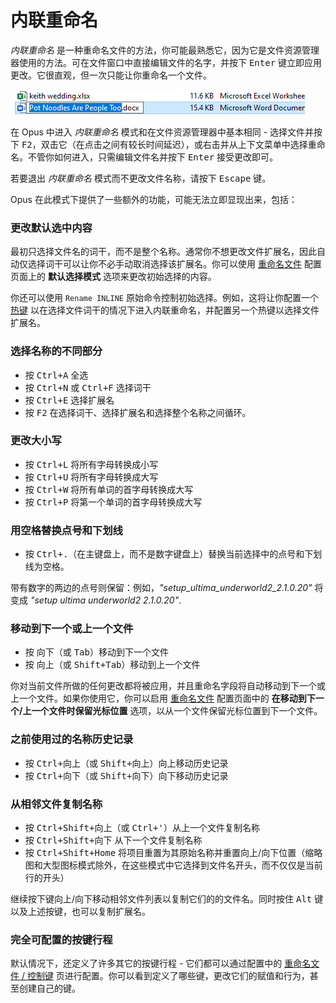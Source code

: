 # 内联重命名

*内联重命名* 是一种重命名文件的方法，你可能最熟悉它，因为它是文件资源管理器使用的方法。可在文件窗口中直接编辑文件的名字，并按下 <kbd>Enter</kbd> 键立即应用更改。它很直观，但一次只能让你重命名一个文件。

![](/Manual/images/media/13/inline_rename.png)

在 Opus 中进入 *内联重命名* 模式和在文件资源管理器中基本相同 - 选择文件并按下 <kbd>F2</kbd>，双击它（在点击之间有较长时间延迟），或右击并从上下文菜单中选择重命名。不管你如何进入，只需编辑文件名并按下 <kbd>Enter</kbd> 接受更改即可。

若要退出 *内联重命名* 模式而不更改文件名称，请按下 <kbd>Escape</kbd> 键。

Opus 在此模式下提供了一些额外的功能，可能无法立即显现出来，包括：

### 更改默认选中内容

最初只选择文件名的词干，而不是整个名称。通常你不想更改文件扩展名，因此自动仅选择词干可以让你不必手动取消选择该扩展名。你可以使用 [重命名文件](/Manual/preferences/preferences_categories/file_operations/renaming_files/README.zh.md) 配置页面上的 **默认选择模式** 选项来更改初始选择的内容。

你还可以使用 `Rename INLINE` 原始命令控制初始选择。例如，这将让你配置一个 [热键](/Manual/customize/the_customize_dialog/keys.zh.md) 以在选择文件词干的情况下进入内联重命名，并配置另一个热键以选择文件扩展名。

### 选择名称的不同部分

- 按 <kbd>Ctrl+A</kbd> 全选
- 按 <kbd>Ctrl+N</kbd> 或 <kbd>Ctrl+F</kbd> 选择词干
- 按 <kbd>Ctrl+E</kbd> 选择扩展名
- 按 <kbd>F2</kbd> 在选择词干、选择扩展名和选择整个名称之间循环。

### 更改大小写

- 按 <kbd>Ctrl+L</kbd> 将所有字母转换成小写
- 按 <kbd>Ctrl+U</kbd> 将所有字母转换成大写
- 按 <kbd>Ctrl+W</kbd> 将所有单词的首字母转换成大写
- 按 <kbd>Ctrl+P</kbd> 将第一个单词的首字母转换成大写

### 用空格替换点号和下划线

- 按 <kbd>Ctrl+.</kbd>（在主键盘上，而不是数字键盘上）替换当前选择中的点号和下划线为空格。

带有数字的两边的点号则保留：例如，*"setup_ultima_underworld2_2.1.0.20"* 将变成 *"setup ultima underworld2 2.1.0.20"*.

### 移动到下一个或上一个文件

- 按 <kbd>向下</kbd>（或 <kbd>Tab</kbd>）移动到下一个文件
- 按 <kbd>向上</kbd>（或 <kbd>Shift+Tab</kbd>）移动到上一个文件

你对当前文件所做的任何更改都将被应用，并且重命名字段将自动移动到下一个或上一个文件。如果你使用它，你可以启用 [重命名文件](/Manual/preferences/preferences_categories/file_operations/renaming_files/README.zh.md) 配置页面中的 **在移动到下一个/上一个文件时保留光标位置** 选项，以从一个文件保留光标位置到下一个文件。

### 之前使用过的名称历史记录

- 按 <kbd>Ctrl+向上</kbd>（或 <kbd>Shift+向上</kbd>）向上移动历史记录
- 按 <kbd>Ctrl+向下</kbd>（或 <kbd>Shift+向下</kbd>）向下移动历史记录

### 从相邻文件复制名称

- 按 <kbd>Ctrl+Shift+向上</kbd>（或 <kbd>Ctrl+'</kbd>）从上一个文件复制名称
- 按 <kbd>Ctrl+Shift+向下</kbd> 从下一个文件复制名称
- 按 <kbd>Ctrl+Shift+Home</kbd> 将项目重置为其原始名称并重置向上/向下位置（缩略图和大型图标模式除外，在这些模式中它选择到文件名开头，而不仅仅是当前行的开头）

继续按下键向上/向下移动相邻文件列表以复制它们的的文件名。同时按住 <kbd>Alt</kbd> 键以及上述按键，也可以复制扩展名。

### 完全可配置的按键行程

默认情况下，还定义了许多其它的按键行程 - 它们都可以通过配置中的 [重命名文件 / 控制键](/Manual/preferences/preferences_categories/file_operations/renaming_files/control_keys.zh.md) 页进行配置。你可以看到定义了哪些键，更改它们的赋值和行为，甚至创建自己的键。